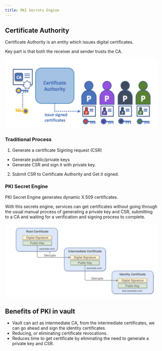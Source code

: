 ```yaml
---
title: PKI Secrets Engine
---
```


## Certificate Authority

Certificate Authority is an entity which issues digital certificates.  

Key part is that both the receiver and sender trusts the CA.  

![ca](./Images/ca.png)

### Traditional Process

1. Generate a certificate Sigining request (CSR)  
- Generate public/private keys
- Generate CSR and sign it with private key.  

2. Submit CSR to Certificate Authority and Get it signed.  

### PKI Secret Engine

PKI Secret Engine generates dynamic X.509 certificates.  

With this secrets engine, services can get certificates without going through the usual manual process of generating a private key and CSR, submitting to a CA and waiting for a verification and signing process to complete.   

![pki](./Images/pki.png)

## Benefits of PKI in vault

* Vault can act as intermediate CA, from the intermediate certificates, we can go ahead and sign the identity certificates.   
* Reducing, or eliminating certificate revocations.  
* Reduces time to get certificate by eliminating the need to generate a private key and CSR.  



